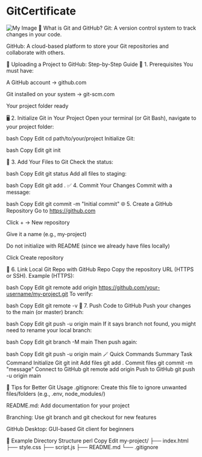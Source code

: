 # GitCertificate
<img src="" alt="My Image" />
🔧 What is Git and GitHub?
Git: A version control system to track changes in your code.

GitHub: A cloud-based platform to store your Git repositories and collaborate with others.

📁 Uploading a Project to GitHub: Step-by-Step Guide
🧰 1. Prerequisites
You must have:

A GitHub account → github.com

Git installed on your system → git-scm.com

Your project folder ready

🖥️ 2. Initialize Git in Your Project
Open your terminal (or Git Bash), navigate to your project folder:

bash
Copy
Edit
cd path/to/your/project
Initialize Git:

bash
Copy
Edit
git init

📝 3. Add Your Files to Git
Check the status:

bash
Copy
Edit
git status
Add all files to staging:

bash
Copy
Edit
git add .
✅ 4. Commit Your Changes
Commit with a message:

bash
Copy
Edit
git commit -m "Initial commit"
🌐 5. Create a GitHub Repository
Go to https://github.com

Click + → New repository

Give it a name (e.g., my-project)

Do not initialize with README (since we already have files locally)

Click Create repository

🔗 6. Link Local Git Repo with GitHub Repo
Copy the repository URL (HTTPS or SSH). Example (HTTPS):

bash
Copy
Edit
git remote add origin https://github.com/your-username/my-project.git
To verify:

bash
Copy
Edit
git remote -v
🚀 7. Push Code to GitHub
Push your changes to the main (or master) branch:

bash
Copy
Edit
git push -u origin main
If it says branch not found, you might need to rename your local branch:

bash
Copy
Edit
git branch -M main
Then push again:

bash
Copy
Edit
git push -u origin main
🪄 Quick Commands Summary
Task	Command
Initialize Git	git init
Add files	git add .
Commit files	git commit -m "message"
Connect to GitHub	git remote add origin <repo-url>
Push to GitHub	git push -u origin main

📌 Tips for Better Git Usage
.gitignore: Create this file to ignore unwanted files/folders (e.g., .env, node_modules/)

README.md: Add documentation for your project

Branching: Use git branch <name> and git checkout for new features

GitHub Desktop: GUI-based Git client for beginners

📁 Example Directory Structure
perl
Copy
Edit
my-project/
├── index.html
├── style.css
├── script.js
├── README.md
└── .gitignore
